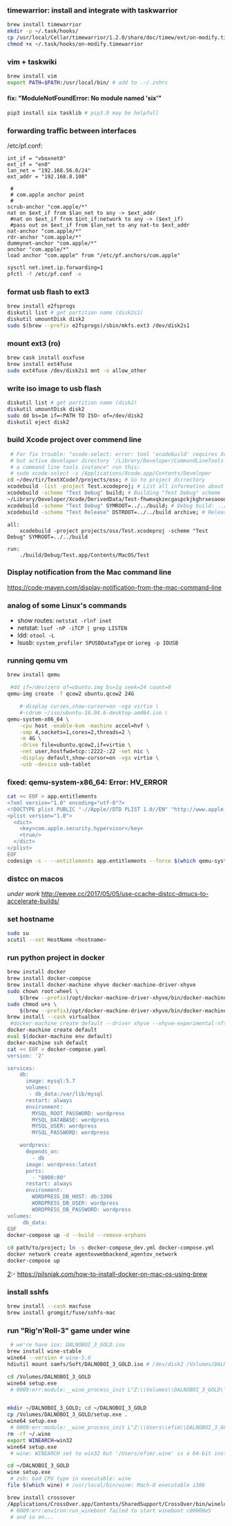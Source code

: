 ### timewarrior: install and integrate with taskwarrior
```sh
brew install timewarrior
mkdir -p ~/.task/hooks/
cp /usr/local/Cellar/timewarrior/1.2.0/share/doc/timew/ext/on-modify.timewarrior ~/.task/hooks/
chmod +x ~/.task/hooks/on-modify.timewarrior
```
[1]: https://timewarrior.net/docs/taskwarrior.html

### vim + taskwiki
```sh
brew install vim
export PATH=$PATH:/usr/local/bin/ # add to .~/.zshrc
```
#### fix: "ModuleNotFoundError: No module named 'six'"
```sh
pip3 install six tasklib # pip3.9 may be helpfull
```

### forwarding traffic between interfaces
/etc/pf.conf:
```pf
int_if = "vboxnet0"
ext_if = "en0"
lan_net = "192.168.56.0/24"
ext_addr = "192.168.8.100"

 #
 # com.apple anchor point
 #
scrub-anchor "com.apple/*"
nat on $ext_if from $lan_net to any -> $ext_addr
 #nat on $ext_if from $int_if:network to any -> ($ext_if)
 #pass out on $ext_if from $lan_net to any nat-to $ext_addr
nat-anchor "com.apple/*"
rdr-anchor "com.apple/*"
dummynet-anchor "com.apple/*"
anchor "com.apple/*"
load anchor "com.apple" from "/etc/pf.anchors/com.apple"
```
```sh
sysctl net.inet.ip.forwarding=1
pfctl -f /etc/pf.conf -e
```

### format usb flash to ext3
```sh
brew install e2fsprogs
diskutil list # get partition name (disk2s1)
diskutil umountDisk disk2
sudo $(brew --prefix e2fsprogs)/sbin/mkfs.ext3 /dev/disk2s1
```
[1]: https://apple.stackexchange.com/questions/171506/formatting-usb-disk-as-ext3-on-mac

### mount ext3 (ro)
```sh
brew cask install osxfuse
brew install ext4fuse
sudo ext4fuse /dev/disk2s1 mnt -o allow_other
```
[1]: https://hackmylinux.com/2018/02/18/how-to-mount-and-read-a-linux-partition-on-a-mac-ext2-ext3-ext4/

### write iso image to usb flash
```sh
diskutil list # get partition name (disk2)
diskutil umountDisk disk2
sudo dd bs=1m if=<PATH TO ISO> of=/dev/disk2
diskutil eject disk2
```

### build Xcode project over commend line
```sh
 # For fix trouble: "xcode-select: error: tool 'xcodebuild' requires Xcode,
 # but active developer directory '/Library/Developer/CommandLineTools' is
 # a command line tools instance" run this:
 # sudo xcode-select -s /Applications/Xcode.app/Contents/Developer
cd ~/dev/tir/TextXCode7/projects/osx; # Go to project dirrectory
xcodebuild -list -project Test.xcodeproj; # List all information about project
xcodebuild -scheme "Test Debug" build; # Building "Test Debug" scheme
~/Library/Developer/Xcode/DerivedData/Test-fhwmxqkzecgaspckjkghrxesoood/Build/Products/Debug/Test.app/Contents/MacOS/Test
xcodebuild -scheme "Test Debug" SYMROOT=../../build; # Debug build: ../../build/Debug/Test.app
xcodebuild -scheme "Test Release" DSTROOT=../../build archive; # Release build: ../../build/Applications/Test.app
```
```make
all:
    xcodebuild -project projects/osx/Test.xcodeproj -scheme "Test Debug" SYMROOT=../../build

run:
    ./build/Debug/Test.app/Contents/MacOS/Test
```
[1]: https://developer.apple.com/library/archive/technotes/tn2339/_index.html#//apple_ref/doc/uid/DTS40014588-CH1-HOW_DO_I_BUILD_MY_PROJECTS_FROM_THE_COMMAND_LINE_
[2]: https://stackoverflow.com/questions/17980759/xcode-select-active-developer-directory-error

### Display notification from the Mac command line
https://code-maven.com/display-notification-from-the-mac-command-line

### analog of some Linux's commands
- show routes: `netstat -rlnf inet`
- netstat: `lsof -nP -iTCP | grep LISTEN`
- ldd: `otool -L`
- lsusb: `system_profiler SPUSBDataType` or `ioreg -p IOUSB`

### running qemu vm
```sh
brew install qemu

 #dd if=/dev/zero of=ubuntu.img bs=1g seek=24 count=0
qemu-img create -f qcow2 ubuntu.qcow2 24G

    #-display curses,show-cursor=on -vga virtio \
    #-cdrom ~/iso/ubuntu-16.04.6-desktop-amd64.iso \
qemu-system-x86_64 \
    -cpu host -enable-kvm -machine accel=hvf \
    -smp 4,sockets=1,cores=2,threads=2 \
    -m 4G \
    -drive file=ubuntu.qcow2,if=virtio \
    -net user,hostfwd=tcp::2222-:22 -net nic \
    -display default,show-cursor=on -vga virtio \
    -usb -device usb-tablet
```

### fixed: qemu-system-x86_64: Error: HV_ERROR
```sh
cat << EOF > app.entitlements
<?xml version="1.0" encoding="utf-8"?>
<!DOCTYPE plist PUBLIC "-//Apple//DTD PLIST 1.0//EN" "http://www.apple.com/DTDs/PropertyList-1.0.dtd">
<plist version="1.0">
  <dict>
    <key>com.apple.security.hypervisor</key>
    <true/>
  </dict>
</plist>
EOF
codesign -s - --entitlements app.entitlements --force $(which qemu-system-x86_64)
```
[1]: https://www.reddit.com/r/qemu_kvm/comments/kdhmuj/qemu_hvf_support_for_mac_os_x_bug_sur_hv_error/

### distcc on macos
*under work*
http://eevee.cc/2017/05/05/use-ccache-distcc-dmucs-to-accelerate-builds/

### set hostname
```sh
sudo su
scutil --set HostName <hostname>
```
[1]: https://osxdaily.com/2010/09/06/change-your-mac-hostname-via-terminal/

### run python project in docker
```sh
brew install docker
brew install docker-compose
brew install docker-machine xhyve docker-machine-driver-xhyve
sudo chown root:wheel \
    $(brew --prefix)/opt/docker-machine-driver-xhyve/bin/docker-machine-driver-xhyve
sudo chmod u+s \
    $(brew --prefix)/opt/docker-machine-driver-xhyve/bin/docker-machine-driver-xhyve
brew install --cask virtualbox
 #docker-machine create default --driver xhyve --xhyve-experimental-nfs-share
docker-machine create default
eval $(docker-machine env default)
docker-machine ssh default
cat << EOF > docker-compose.yaml
version: '2'

services:
    db:
      image: mysql:5.7
      volumes:
       - db_data:/var/lib/mysql
      restart: always
      environment:
        MYSQL_ROOT_PASSWORD: wordpress
        MYSQL_DATABASE: wordpress
        MYSQL_USER: wordpress
        MYSQL_PASSWORD: wordpress

    wordpress:
      depends_on:
        - db
      image: wordpress:latest
      ports:
        - "8000:80"
      restart: always
      environment:
        WORDPRESS_DB_HOST: db:3306
        WORDPRESS_DB_USER: wordpress
        WORDPRESS_DB_PASSWORD: wordpress
volumes:
     db_data:
EOF
docker-compose up -d --build --remove-orphans

cd path/to/project; ln -s docker-compose_dev.yml docker-compose.yml
docker network create agentovwebbackend_agentov_network
docker-compose up
```
[1]: https://docs.docker.com/compose/
[2]:- https://pilsniak.com/how-to-install-docker-on-mac-os-using-brew

### install sshfs
```sh
brew install --cask macfuse
brew install gromgit/fuse/sshfs-mac
```

### run "Rig'n'Roll-3" game under wine
```sh
 # we're have ios: DALNOBOI_3_GOLD.iso
brew install wine-stable
wine64 --version # wine-5.0
hdiutil mount samfs/Soft/DALNOBOI_3_GOLD.iso # /dev/disk2 /Volumes/DALNOBOI_3_GOLD

cd /Volumes/DALNOBOI_3_GOLD
wine64 setup.exe
 # 0009:err:module:__wine_process_init L"Z:\\Volumes\\DALNOBOI_3_GOLD\\setup.exe" not supported on this system


mkdir ~/DALNOBOI_3_GOLD; cd ~/DALNOBOI_3_GOLD
cp /Volumes/DALNOBOI_3_GOLD/setup.exe .
wine64 setup.exe
 # 0009:err:module:__wine_process_init L"Z:\\Users\\efim\\DALNOBOI_3_GOLD\\setup.exe" not supported on this system
rm -rf ~/.wine
export WINEARCH=win32
wine64 setup.exe
 # wine: WINEARCH set to win32 but '/Users/efim/.wine' is a 64-bit installation

cd ~/DALNOBOI_3_GOLD
wine setup.exe
 # zsh: bad CPU type in executable: wine
file $(which wine) # /usr/local/bin/wine: Mach-O executable i386

brew install crossover
/Applications/CrossOver.app/Contents/SharedSupport/CrossOver/bin/wineloader32on64 setup.exe
 # 0009:err:environ:run_wineboot failed to start wineboot c00000e5
 # and so on...
```
[1]: https://wiki.winehq.org/MacOS
